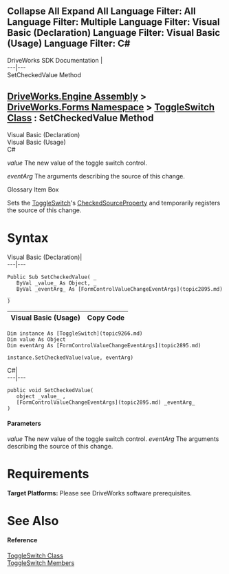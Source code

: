        

 Collapse All Expand All  Language Filter: All  Language Filter: Multiple  Language Filter: Visual Basic (Declaration) Language Filter: Visual Basic (Usage) Language Filter: C#  
---  
DriveWorks SDK Documentation  |   
---|---  
SetCheckedValue Method   
  
[DriveWorks.Engine Assembly](topic2156.md) > [DriveWorks.Forms Namespace](topic7266.md) > [ToggleSwitch Class](topic9266.md) : SetCheckedValue Method  
---  
  
Visual Basic (Declaration)    
Visual Basic (Usage)    
C# 

_value_
    The new value of the toggle switch control.

_eventArg_
    The arguments describing the source of this change.

Glossary Item Box

Sets the [ToggleSwitch](topic9266.md)'s [CheckedSourceProperty](topic9302.md) and temporarily registers the source of this change. 

# Syntax

Visual Basic (Declaration)|   
---|---  
      
    
    Public Sub SetCheckedValue( _
       ByVal _value_ As Object, _
       ByVal _eventArg_ As [FormControlValueChangeEventArgs](topic2895.md) _
    )   
  
Visual Basic (Usage)| Copy Code  
---|---  
      
    
    Dim instance As [ToggleSwitch](topic9266.md)
    Dim value As Object
    Dim eventArg As [FormControlValueChangeEventArgs](topic2895.md)
     
    instance.SetCheckedValue(value, eventArg)  
  
C#|   
---|---  
      
    
    public void SetCheckedValue( 
       object _value_ ,
       [FormControlValueChangeEventArgs](topic2895.md) _eventArg_
    )  
  
#### Parameters

 _value_
    The new value of the toggle switch control.
_eventArg_
    The arguments describing the source of this change.

# Requirements

**Target Platforms:** Please see DriveWorks software prerequisites.

# See Also

#### Reference

[ToggleSwitch Class](topic9266.md)   
[ToggleSwitch Members](topic9267.md)


